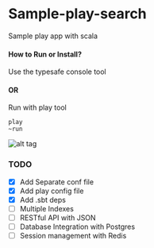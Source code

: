 Sample-play-search
==================

Sample play app with scala

#### How to Run or Install?
Use the typesafe console tool

#### OR

Run with play tool

```
play
~run
```

![alt tag](https://raw.github.com/ianjuma/sample-play-search/master/public/images/app.png)

### TODO
- [x] Add Separate conf file
- [x] Add play config file
- [x] Add .sbt deps
- [ ] Multiple Indexes
- [ ] RESTful API with JSON
- [ ] Database Integration with Postgres
- [ ] Session management with Redis
